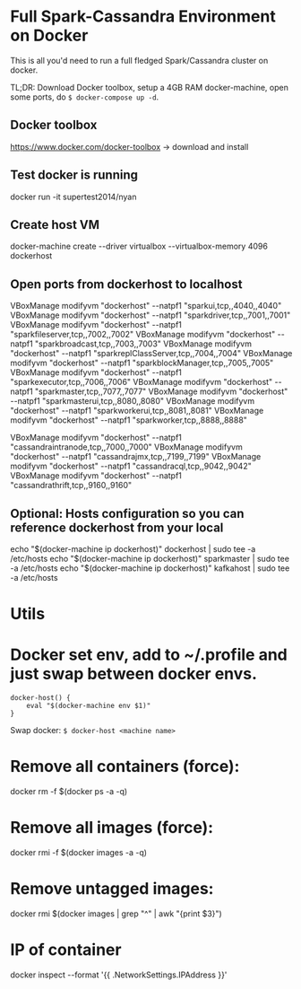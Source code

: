 Full Spark-Cassandra Environment on Docker
===================

This is all you'd need to run a full fledged Spark/Cassandra cluster on docker.

TL;DR: Download Docker toolbox, setup a 4GB RAM docker-machine, open some ports, do ```$ docker-compose up -d```.

## Docker toolbox
https://www.docker.com/docker-toolbox -> download and install

## Test docker is running
docker run -it supertest2014/nyan

## Create host VM
docker-machine create --driver virtualbox --virtualbox-memory 4096 dockerhost

## Open ports from dockerhost to localhost
VBoxManage modifyvm "dockerhost" --natpf1 "sparkui,tcp,,4040,,4040"
VBoxManage modifyvm "dockerhost" --natpf1 "sparkdriver,tcp,,7001,,7001"
VBoxManage modifyvm "dockerhost" --natpf1 "sparkfileserver,tcp,,7002,,7002"
VBoxManage modifyvm "dockerhost" --natpf1 "sparkbroadcast,tcp,,7003,,7003"
VBoxManage modifyvm "dockerhost" --natpf1 "sparkreplClassServer,tcp,,7004,,7004"
VBoxManage modifyvm "dockerhost" --natpf1 "sparkblockManager,tcp,,7005,,7005"
VBoxManage modifyvm "dockerhost" --natpf1 "sparkexecutor,tcp,,7006,,7006"
VBoxManage modifyvm "dockerhost" --natpf1 "sparkmaster,tcp,,7077,,7077"
VBoxManage modifyvm "dockerhost" --natpf1 "sparkmasterui,tcp,,8080,,8080"
VBoxManage modifyvm "dockerhost" --natpf1 "sparkworkerui,tcp,,8081,,8081"
VBoxManage modifyvm "dockerhost" --natpf1 "sparkworker,tcp,,8888,,8888"

VBoxManage modifyvm "dockerhost" --natpf1 "cassandraintranode,tcp,,7000,,7000"
VBoxManage modifyvm "dockerhost" --natpf1 "cassandrajmx,tcp,,7199,,7199"
VBoxManage modifyvm "dockerhost" --natpf1 "cassandracql,tcp,,9042,,9042"
VBoxManage modifyvm "dockerhost" --natpf1 "cassandrathrift,tcp,,9160,,9160"

## Optional: Hosts configuration so you can reference dockerhost from your local
echo "$(docker-machine ip dockerhost)" dockerhost | sudo tee -a /etc/hosts
echo "$(docker-machine ip dockerhost)" sparkmaster | sudo tee -a /etc/hosts
echo "$(docker-machine ip dockerhost)" kafkahost | sudo tee -a /etc/hosts


# Utils

# Docker set env, add to ~/.profile and just swap between docker envs. 
```
docker-host() {
    eval "$(docker-machine env $1)"
}
```

Swap docker:
```$ docker-host <machine name>```

# Remove all containers (force):
docker rm -f $(docker ps -a -q)

# Remove all images (force):
docker rmi -f $(docker images -a -q)

# Remove untagged images:
docker rmi $(docker images | grep "^<none>" | awk "{print $3}")

# IP of container
docker inspect --format '{{ .NetworkSettings.IPAddress }}' <container-name>
